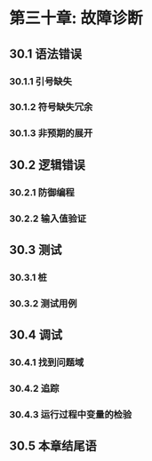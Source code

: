 # 第三十章: 故障诊断 #

## 30.1 语法错误 ##

### 30.1.1 引号缺失 ###

### 30.1.2 符号缺失冗余 ###

### 30.1.3 非预期的展开 ###

## 30.2 逻辑错误 ##

### 30.2.1 防御编程 ###

### 30.2.2 输入值验证 ###

## 30.3 测试 ##

### 30.3.1 桩 ###

### 30.3.2 测试用例 ###

## 30.4 调试 ##

### 30.4.1 找到问题域 ###

### 30.4.2 追踪 ###

### 30.4.3 运行过程中变量的检验 ###

## 30.5 本章结尾语 ##
